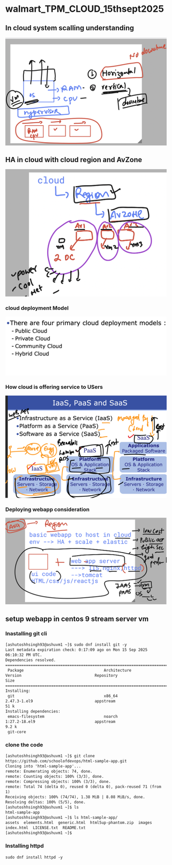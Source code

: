 # walmart_TPM_CLOUD_15thsept2025

## In cloud system  scalling understanding 

<img src="scale1.png">

## HA in cloud with cloud region and AvZone 

<img src="scale2.png">

### cloud deployment Model 

<img src="model1.png">

### How cloud is offering service to USers

<img src="model2.png">

### Deploying webapp consideration 

<img src="model3.png">

## setup webapp in centos 9 stream server vm 

### Inastalling git cli 

```
[ashutoshhsingh93@ashuvm1 ~]$ sudo dnf install git -y 
Last metadata expiration check: 0:17:09 ago on Mon 15 Sep 2025 06:10:32 PM UTC.
Dependencies resolved.
===============================================================================================================================================
 Package                                   Architecture              Version                                Repository                    Size
===============================================================================================================================================
Installing:
 git                                       x86_64                    2.47.3-1.el9                           appstream                     51 k
Installing dependencies:
 emacs-filesystem                          noarch                    1:27.2-18.el9                          appstream                    9.2 k
 git-core                    

 ```

 ### clone the code 

 ```
 [ashutoshhsingh93@ashuvm1 ~]$ git clone https://github.com/schoolofdevops/html-sample-app.git
Cloning into 'html-sample-app'...
remote: Enumerating objects: 74, done.
remote: Counting objects: 100% (3/3), done.
remote: Compressing objects: 100% (3/3), done.
remote: Total 74 (delta 0), reused 0 (delta 0), pack-reused 71 (from 1)
Receiving objects: 100% (74/74), 1.38 MiB | 8.08 MiB/s, done.
Resolving deltas: 100% (5/5), done.
[ashutoshhsingh93@ashuvm1 ~]$ ls
html-sample-app
[ashutoshhsingh93@ashuvm1 ~]$ ls html-sample-app/
assets  elements.html  generic.html  html5up-phantom.zip  images  index.html  LICENSE.txt  README.txt
[ashutoshhsingh93@ashuvm1 ~]$ 

```

### Installing httpd 

```
sudo dnf install httpd -y 

```

